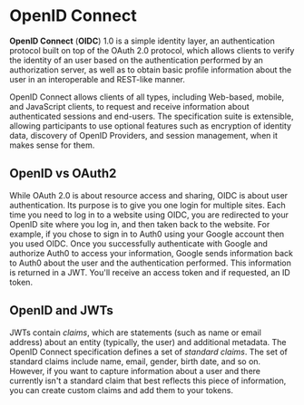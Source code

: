 # OpenID Connect

**OpenID Connect** (**OIDC**) 1.0 is a simple identity layer, an authentication protocol built on top of the OAuth 2.0 protocol, which allows clients to verify the identity of an user based on the authentication performed by an authorization server, as well as to obtain basic profile information about the user in an interoperable and REST-like manner.

OpenID Connect allows clients of all types, including Web-based, mobile, and JavaScript clients, to request and receive information about authenticated sessions and end-users. The specification suite is extensible, allowing participants to use optional features such as encryption of identity data, discovery of OpenID Providers, and session management, when it makes sense for them.

## OpenID vs OAuth2

While OAuth 2.0 is about resource access and sharing, OIDC is about user authentication. Its purpose is to give you one login for multiple sites. Each time you need to log in to a website using OIDC, you are redirected to your OpenID site where you log in, and then taken back to the website. For example, if you chose to sign in to Auth0 using your Google account then you used OIDC. Once you successfully authenticate with Google and authorize Auth0 to access your information, Google sends information back to Auth0 about the user and the authentication performed. This information is returned in a JWT. You'll receive an access token and if requested, an ID token.

## OpenID and JWTs

JWTs contain *claims*, which are statements (such as name or email address) about an entity (typically, the user) and additional metadata. The OpenID Connect specification defines a set of *standard claims*. The set of standard claims include name, email, gender, birth date, and so on. However, if you want to capture information about a user and there currently isn't a standard claim that best reflects this piece of information, you can create custom claims and add them to your tokens.
